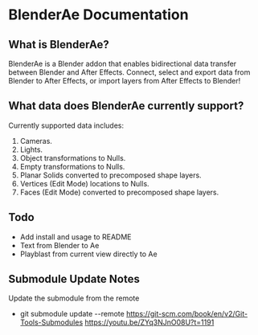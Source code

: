 # BlenderAe Documentation

## What is BlenderAe?
BlenderAe is a Blender addon that enables bidirectional data transfer between Blender and After Effects. Connect, select and export data from Blender to After Effects, or import layers from After Effects to Blender!

## What data does BlenderAe currently support?
Currently supported data includes:

1. Cameras.
2. Lights.
3. Object transformations to Nulls.
4. Empty transformations to Nulls.
4. Planar Solids converted to precomposed shape layers.
6. Vertices (Edit Mode) locations to Nulls.
5. Faces (Edit Mode) converted to precomposed shape layers.

## Todo
- Add install and usage to README
- Text from Blender to Ae
- Playblast from current view directly to Ae

## Submodule Update Notes
Update the submodule from the remote
- git submodule update --remote
https://git-scm.com/book/en/v2/Git-Tools-Submodules
https://youtu.be/ZYq3NJnO08U?t=1191